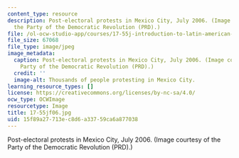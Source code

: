 ```yaml
---
content_type: resource
description: Post-electoral protests in Mexico City, July 2006. (Image courtesy of
  the Party of the Democratic Revolution (PRD).)
file: /ol-ocw-studio-app/courses/17-55j-introduction-to-latin-american-studies-fall-2006/15f89a27713ec8d6a33759ca6a877038_17-55jf06.jpg
file_size: 67068
file_type: image/jpeg
image_metadata:
  caption: Post-electoral protests in Mexico City, July 2006. (Image courtesy of the
    Party of the Democratic Revolution (PRD).)
  credit: ''
  image-alt: Thousands of people protesting in Mexico City.
learning_resource_types: []
license: https://creativecommons.org/licenses/by-nc-sa/4.0/
ocw_type: OCWImage
resourcetype: Image
title: 17-55jf06.jpg
uid: 15f89a27-713e-c8d6-a337-59ca6a877038
---
```

Post-electoral protests in Mexico City, July 2006. (Image courtesy of the Party of the Democratic Revolution (PRD).)